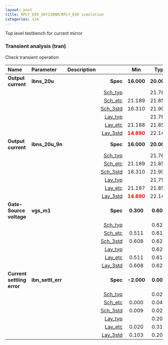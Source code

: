 ```yaml
---
layout: post
title: RPLY_EX0_SKY130NM/RPLY_EX0 simulation
categories: sim
---
```


Top level testbench for current mirror


### Transient analysis (tran)


Check transient operation



|**Name**|**Parameter**|**Description**| |**Min**|**Typ**|**Max**| Unit|
|:---|:---|:---|---:|:---:|:---:|:---:| ---:|
|**Output current**|**ibns\_20u** | | **Spec**  | **16.000** | **20.000** | **24.000** | **uA** |
| | | |<a href='results/tran_Sch_typical.html'>Sch_typ</a>| | 21.760 |  | |
| | | |<a href='results/tran_Sch_etc.html'>Sch_etc</a>|21.189 | 21.854 | 22.356 | |
| | | |<a href='results/tran_Sch_mc.html'>Sch_3std</a>|16.310 | 21.900 | <span style='color:red'>**27.490**</span> | |
| | | |<a href='results/tran_Lay_typical.html'>Lay_typ</a>| | 21.760 |  | |
| | | |<a href='results/tran_Lay_etc.html'>Lay_etc</a>|21.188 | 21.852 | 22.356 | |
| | | |<a href='results/tran_Lay_mc.html'>Lay_3std</a>|<span style='color:red'>**14.890**</span> | 22.140 | <span style='color:red'>**29.390**</span> | |
|**Output current**|**ibns\_20u\_9n** | | **Spec**  | **16.000** | **20.000** | **24.000** | **uA** |
| | | |<a href='results/tran_Sch_typical.html'>Sch_typ</a>| | 21.760 |  | |
| | | |<a href='results/tran_Sch_etc.html'>Sch_etc</a>|21.189 | 21.854 | 22.356 | |
| | | |<a href='results/tran_Sch_mc.html'>Sch_3std</a>|16.310 | 21.900 | <span style='color:red'>**27.490**</span> | |
| | | |<a href='results/tran_Lay_typical.html'>Lay_typ</a>| | 21.759 |  | |
| | | |<a href='results/tran_Lay_etc.html'>Lay_etc</a>|21.187 | 21.851 | 22.356 | |
| | | |<a href='results/tran_Lay_mc.html'>Lay_3std</a>|<span style='color:red'>**14.890**</span> | 22.140 | <span style='color:red'>**29.389**</span> | |
|**Gate-Source voltage**|**vgs\_m1** | | **Spec**  | **0.300** | **0.600** | **0.800** | **V** |
| | | |<a href='results/tran_Sch_typical.html'>Sch_typ</a>| | 0.620 |  | |
| | | |<a href='results/tran_Sch_etc.html'>Sch_etc</a>|0.511 | 0.614 | 0.711 | |
| | | |<a href='results/tran_Sch_mc.html'>Sch_3std</a>|0.608 | 0.620 | 0.631 | |
| | | |<a href='results/tran_Lay_typical.html'>Lay_typ</a>| | 0.620 |  | |
| | | |<a href='results/tran_Lay_etc.html'>Lay_etc</a>|0.511 | 0.614 | 0.711 | |
| | | |<a href='results/tran_Lay_mc.html'>Lay_3std</a>|0.608 | 0.621 | 0.634 | |
|**Current settling error**|**ibn\_settl\_err** | | **Spec**  | **-2.000** | **0.000** | **2.000** | **nA** |
| | | |<a href='results/tran_Sch_typical.html'>Sch_typ</a>| | 0.020 |  | |
| | | |<a href='results/tran_Sch_etc.html'>Sch_etc</a>|0.000 | 0.040 | 0.500 | |
| | | |<a href='results/tran_Sch_mc.html'>Sch_3std</a>|0.009 | 0.023 | 0.036 | |
| | | |<a href='results/tran_Lay_typical.html'>Lay_typ</a>| | 0.200 |  | |
| | | |<a href='results/tran_Lay_etc.html'>Lay_etc</a>|0.020 | 0.310 | <span style='color:red'>**2.410**</span> | |
| | | |<a href='results/tran_Lay_mc.html'>Lay_3std</a>|0.103 | 0.206 | 0.309 | |

